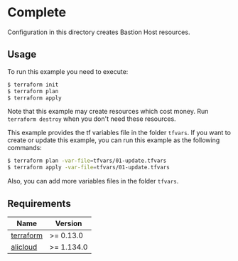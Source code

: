 # Complete

Configuration in this directory creates Bastion Host resources.

## Usage

To run this example you need to execute:

```bash
$ terraform init
$ terraform plan
$ terraform apply
```

Note that this example may create resources which cost money. Run `terraform destroy` when you don't need these resources.

This example provides the tf variables file in the folder `tfvars`. If you want to create or update this example,
you can run this example as the following commands:
```bash
$ terraform plan -var-file=tfvars/01-update.tfvars
$ terraform apply -var-file=tfvars/01-update.tfvars
```

Also, you can add more variables files in the folder `tfvars`.

<!-- BEGINNING OF PRE-COMMIT-TERRAFORM DOCS HOOK -->
## Requirements

| Name | Version |
|------|---------|
| <a name="requirement_terraform"></a> [terraform](#requirement\_terraform) | >= 0.13.0 |
| <a name="requirement_alicloud"></a> [alicloud](#requirement\_alicloud) | >= 1.134.0 |
